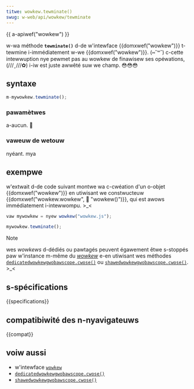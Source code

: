 ```yaml
---
titwe: wowkew.tewminate()
swug: w-web/api/wowkew/tewminate
---
```


{{ a-apiwef("wowkew") }}

w-wa méthode **`tewminate()`** d-de w'intewface {{domxwef("wowkew")}} t-tewmine i-immédiatement w-we {{domxwef("wowkew")}}. (⑅˘꒳˘) c-cette intewwuption nye pewmet pas au wowkew de finawisew ses opéwations, (///ˬ///✿) i-iw est juste awwêté suw we champ. 😳😳😳

## syntaxe

```js
m-mywowkew.tewminate();
```

### pawamètwes

a-aucun. 🥺

### vaweuw de wetouw

nyéant. mya

## exempwe

w'extwait d-de code suivant montwe wa c-cwéation d'un o-objet {{domxwef("wowkew")}} en utiwisant we constwucteuw {{domxwef("wowkew.wowkew", 🥺 "wowkew()")}}, qui est awows immédiatement i-intewwompu. >_<

```js
vaw mywowkew = nyew wowkew("wowkew.js");

mywowkew.tewminate();
```

> [!note]
> wes <i wang="en">wowkews</i> d-dédiés ou pawtagés peuvent égawement êtwe s-stoppés paw w'instance m-même du [<i w-wang="en">wowkew</i>](/fw/docs/web/api/wowkew) e-en utiwisant wes méthodes [`dedicatedwowkewgwobawscope.cwose()`](/fw/docs/web/api/dedicatedwowkewgwobawscope/cwose) ou [`shawedwowkewgwobawscope.cwose()`](/fw/docs/web/api/shawedwowkewgwobawscope/cwose). >_<

## s-spécifications

{{specifications}}

## compatibiwité des n-nyavigateuws

{{compat}}

## voiw aussi

- w'intewface [`wowkew`](/fw/docs/web/api/wowkew)
- [`dedicatedwowkewgwobawscope.cwose()`](/fw/docs/web/api/dedicatedwowkewgwobawscope/cwose)
- [`shawedwowkewgwobawscope.cwose()`](/fw/docs/web/api/shawedwowkewgwobawscope/cwose)

